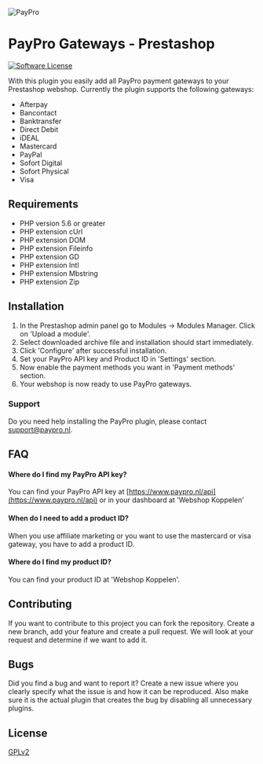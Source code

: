![PayPro](https://paypro.nl/images/logo-ie.png)

# PayPro Gateways - Prestashop

[![Software License](https://img.shields.io/badge/license-GPLv2-brightgreen.svg?style=flat-square)](LICENSE.md)

With this plugin you easily add all PayPro payment gateways to your Prestashop webshop. Currently the plugin supports the following gateways:

- Afterpay
- Bancontact
- Banktransfer
- Direct Debit
- iDEAL
- Mastercard
- PayPal
- Sofort Digital
- Sofort Physical
- Visa

## Requirements

- PHP version 5.6 or greater
- PHP extension cUrl
- PHP extension DOM
- PHP extension Fileinfo
- PHP extension GD
- PHP extension Intl
- PHP extension Mbstring
- PHP extension Zip

## Installation

1. In the Prestashop admin panel go to Modules -> Modules Manager. Click on 'Upload a module'.
2. Select downloaded archive file and installation should start immediately.
3. Click 'Configure' after successful installation.
4. Set your PayPro API key and Product ID in 'Settings' section.
5. Now enable the payment methods you want in 'Payment methods' section.
6. Your webshop is now ready to use PayPro gateways.

### Support

Do you need help installing the PayPro plugin, please contact support@paypro.nl.

## FAQ

#### Where do I find my PayPro API key?

You can find your PayPro API key at [https://www.paypro.nl/api](https://www.paypro.nl/api) or in your dashboard at 'Webshop Koppelen'

#### When do I need to add a product ID?

When you use affiliate marketing or you want to use the mastercard or visa gateway, you have to add a product ID.

#### Where do I find my product ID?

You can find your product ID at 'Webshop Koppelen'.

## Contributing

If you want to contribute to this project you can fork the repository. Create a new branch, add your feature and create a pull request. We will look at your request and determine if we want to add it.

## Bugs

Did you find a bug and want to report it? Create a new issue where you clearly specify what the issue is and how it can be reproduced. Also make sure it is the actual plugin that creates the bug by disabling all unnecessary plugins.

## License

[GPLv2](http://opensource.org/licenses/GPL-2.0)
